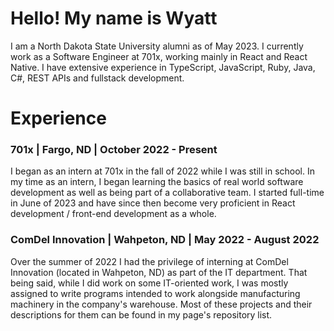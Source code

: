 # Hello! My name is Wyatt
I am a North Dakota State University alumni as of May 2023. I currently work as a Software Engineer at 701x, working mainly in React and React Native. I have extensive experience in TypeScript, JavaScript, Ruby, Java, C#, REST APIs and fullstack development.

# Experience
### 701x | Fargo, ND | October 2022 - Present
I began as an intern at 701x in the fall of 2022 while I was still in school. In my time as an intern, I began learning the basics of real world software development as well as being part of a collaborative team. I started full-time in June of 2023 and have since then become very proficient in React development / front-end development as a whole.
### ComDel Innovation | Wahpeton, ND | May 2022 - August 2022
Over the summer of 2022 I had the privilege of interning at ComDel Innovation (located in Wahpeton, ND) as part of the IT department. That being said, while I did work on some IT-oriented work, I was mostly assigned to write programs intended to work alongside manufacturing machinery in the company's warehouse. Most of these projects and their descriptions for them can be found in my page's repository list.

<!--
**wyatt-cuypers/wyatt-cuypers** is a ✨ _special_ ✨ repository because its `README.md` (this file) appears on your GitHub profile.

Here are some ideas to get you started:

- 🔭 I’m currently working on ...
- 🌱 I’m currently learning ...
- 👯 I’m looking to collaborate on ...
- 🤔 I’m looking for help with ...
- 💬 Ask me about ...
- 📫 How to reach me: ...
- 😄 Pronouns: ...
- ⚡ Fun fact: ...
-->
